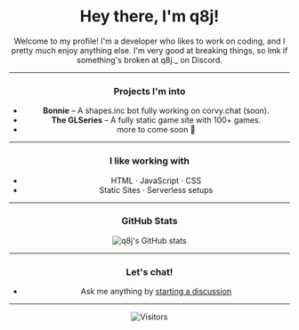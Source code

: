 <div align="center">

# Hey there, I'm q8j!

Welcome to my profile! I'm a developer who likes to work on coding, and I pretty much enjoy anything else. I'm very good at breaking things, so lmk if something's broken at q8j._ on Discord.

---

### Projects I'm into
- **Bonnie** – A shapes.inc bot fully working on corvy.chat (soon).  
- **The GLSeries** – A fully static game site with 100+ games.  
- more to come soon 👀

---

### I like working with
- HTML · JavaScript · CSS  
- Static Sites · Serverless setups

---

### GitHub Stats

<p align="center"> <img src="https://github-readme-stats.vercel.app/api?username=q8j-dev&show_icons=true&theme=dark&hide_title=true&border_radius=16" alt="q8j's GitHub stats" /> </p>

---

### Let's chat!
- Ask me anything by [starting a discussion](https://github.com/q8j-dev/q8j-dev/discussions)

---

![Visitors](https://komarev.com/ghpvc/?username=q8j-dev&label=visitors&style=flat&color=2b3137)

</div>

